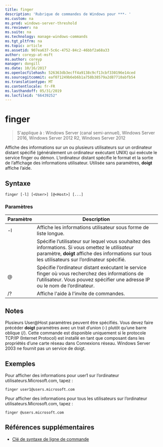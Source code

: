 ```yaml
---
title: finger
description: 'Rubrique de commandes de Windows pour ***- '
ms.custom: na
ms.prod: windows-server-threshold
ms.reviewer: na
ms.suite: na
ms.technology: manage-windows-commands
ms.tgt_pltfrm: na
ms.topic: article
ms.assetid: 907ea637-5c6c-4752-84c2-46bbf2a68a33
author: coreyp-at-msft
ms.author: coreyp
manager: dongill
ms.date: 10/16/2017
ms.openlocfilehash: 526363db3ecff4a9138c9cf13cbf330196e14ced
ms.sourcegitcommit: eaf071249b6eb6b1a758b38579a2d87710abfb54
ms.translationtype: MT
ms.contentlocale: fr-FR
ms.lasthandoff: 05/31/2019
ms.locfileid: "66439252"
---
```

# <a name="finger"></a>finger

>S'applique à : Windows Server (canal semi-annuel), Windows Server 2016, Windows Server 2012 R2, Windows Server 2012

Affiche des informations sur un ou plusieurs utilisateurs sur un ordinateur distant spécifié (généralement un ordinateur exécutant UNIX) qui exécute le service finger ou démon. L’ordinateur distant spécifie le format et la sortie de l’affichage des informations utilisateur. Utilisée sans paramètres, **doigt** affiche l’aide. 
## <a name="syntax"></a>Syntaxe
```
finger [-l] [<User>] [@<Host>] [...]
```
### <a name="parameters"></a>Paramètres

| Paramètre |                                                                            Description                                                                            |
|-----------|-------------------------------------------------------------------------------------------------------------------------------------------------------------------|
|    -l     |                                                          Affiche les informations utilisateur sous forme de liste longue.                                                           |
|  <User>   | Spécifie l’utilisateur sur lequel vous souhaitez des informations. Si vous omettez le *utilisateur* paramètre, **doigt** affiche des informations sur tous les utilisateurs sur l’ordinateur spécifié. |
|  @<Host>  |        Spécifie l’ordinateur distant exécutant le service finger où vous recherchez des informations de l’utilisateur. Vous pouvez spécifier une adresse IP ou le nom de l’ordinateur.        |
|    /?     |                                                               Affiche l'aide à l'invite de commandes.                                                                |

## <a name="remarks"></a>Notes
Plusieurs User@Host paramètres peuvent être spécifiés.
Vous devez faire précéder **doigt** paramètres avec un trait d’union (-) plutôt qu’une barre oblique (/).
Cette commande est disponible uniquement si le protocole TCP/IP (Internet Protocol) est installé en tant que composant dans les propriétés d’une carte réseau dans Connexions réseau.
Windows Server 2003 ne fournit pas un service de doigt.
## <a name="BKMK_Examples"></a>Exemples
Pour afficher des informations pour user1 sur l’ordinateur utilisateurs.Microsoft.com, tapez :
```
finger user1@users.microsoft.com
```
Pour afficher des informations pour tous les utilisateurs sur l’ordinateur utilisateurs.Microsoft.com, tapez :
```
finger @users.microsoft.com
```
## <a name="additional-references"></a>Références supplémentaires
-   [Clé de syntaxe de ligne de commande](command-line-syntax-key.md)
